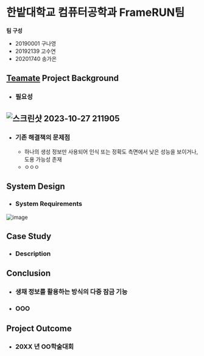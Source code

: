 # 한밭대학교 컴퓨터공학과 FrameRUN팀

**팀 구성**
- 20190001 구나영 
- 20192139 고수연
- 20201740 송가은

## <u>Teamate</u> Project Background
- ### 필요성
![스크린샷 2023-10-27 211905](https://github.com/HBNU-SWUNIV/come-capstone23-framerun/assets/123061106/ff0ae705-4841-4e85-acc1-b7b3b91827d2)
  -  

- ### 기존 해결책의 문제점
  - 하나의 생성 정보만 사용되어 인식 또는 정확도 측면에서 낮은 성능을 보이거나, 도용 가능성 존재
  - ㅇㅇㅇ
  
## System Design
  - ### System Requirements
![image](https://github.com/HBNU-SWUNIV/come-capstone23-framerun/assets/123061106/c2aae161-f20a-41c8-952b-0ded5c93600e)

    
## Case Study
  - ### Description
  
  
## Conclusion
  - ### 생채 정보를 활용하는 방식의 다중 잠금 기능
  - ### OOO
  
## Project Outcome
- ### 20XX 년 OO학술대회 
